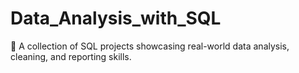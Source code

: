# Data_Analysis_with_SQL
🚀 A collection of SQL projects showcasing real-world data analysis, cleaning, and reporting skills.
